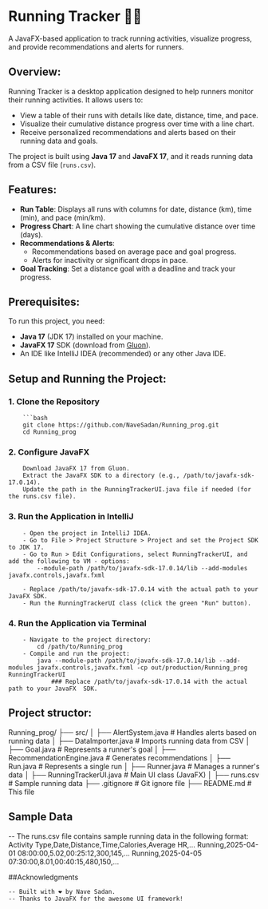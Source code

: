 # Running Tracker 🏃‍♂️

A JavaFX-based application to track running activities, visualize progress, and provide recommendations and alerts for runners.

## Overview:

Running Tracker is a desktop application designed to help runners monitor their running activities. It allows users to:
- View a table of their runs with details like date, distance, time, and pace.
- Visualize their cumulative distance progress over time with a line chart.
- Receive personalized recommendations and alerts based on their running data and goals.

The project is built using **Java 17** and **JavaFX 17**, and it reads running data from a CSV file (`runs.csv`).

## Features:

- **Run Table**: Displays all runs with columns for date, distance (km), time (min), and pace (min/km).
- **Progress Chart**: A line chart showing the cumulative distance over time (days).
- **Recommendations & Alerts**:
  - Recommendations based on average pace and goal progress.
  - Alerts for inactivity or significant drops in pace.
- **Goal Tracking**: Set a distance goal with a deadline and track your progress.


## Prerequisites:

To run this project, you need:
- **Java 17** (JDK 17) installed on your machine.
- **JavaFX 17** SDK (download from [Gluon](https://gluonhq.com/products/javafx/)).
- An IDE like IntelliJ IDEA (recommended) or any other Java IDE.

## Setup and Running the Project:

### 1. Clone the Repository
        ```bash
        git clone https://github.com/NaveSadan/Running_prog.git
        cd Running_prog

### 2. Configure JavaFX

        Download JavaFX 17 from Gluon.
        Extract the JavaFX SDK to a directory (e.g., /path/to/javafx-sdk-17.0.14).
        Update the path in the RunningTrackerUI.java file if needed (for the runs.csv file).

### 3. Run the Application in IntelliJ

        - Open the project in IntelliJ IDEA.
        - Go to File > Project Structure > Project and set the Project SDK to JDK 17.
        - Go to Run > Edit Configurations, select RunningTrackerUI, and add the following to VM - options:
            --module-path /path/to/javafx-sdk-17.0.14/lib --add-modules javafx.controls,javafx.fxml

        - Replace /path/to/javafx-sdk-17.0.14 with the actual path to your JavaFX SDK.
        - Run the RunningTrackerUI class (click the green "Run" button).

### 4. Run the Application via Terminal

        - Navigate to the project directory:
            cd /path/to/Running_prog
        - Compile and run the project:
            java --module-path /path/to/javafx-sdk-17.0.14/lib --add-modules javafx.controls,javafx.fxml -cp out/production/Running_prog RunningTrackerUI
                ### Replace /path/to/javafx-sdk-17.0.14 with the actual path to your JavaFX  SDK.

## Project structor:
Running_prog/
├── src/
│   ├── AlertSystem.java        # Handles alerts based on running data
│   ├── DataImporter.java       # Imports running data from CSV
│   ├── Goal.java              # Represents a runner's goal
│   ├── RecommendationEngine.java # Generates recommendations
│   ├── Run.java               # Represents a single run
│   ├── Runner.java            # Manages a runner's data
│   ├── RunningTrackerUI.java   # Main UI class (JavaFX)
│   ├── runs.csv                # Sample running data
├── .gitignore                 # Git ignore file
├── README.md                  # This file


## Sample Data

-- The runs.csv file contains sample running data in the following format:
    Activity Type,Date,Distance,Time,Calories,Average HR,...
    Running,2025-04-01 08:00:00,5.02,00:25:12,300,145,...
    Running,2025-04-05 07:30:00,8.01,00:40:15,480,150,...

##Acknowledgments

    -- Built with ❤️ by Nave Sadan.
    -- Thanks to JavaFX for the awesome UI framework!